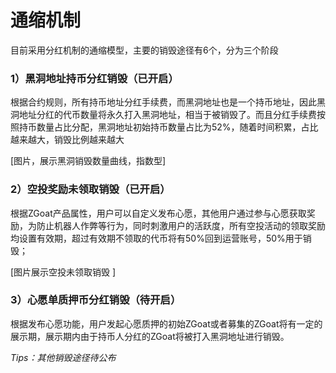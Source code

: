 # 通缩机制

目前采用分红机制的通缩模型，主要的销毁途径有6个，分为三个阶段

### 1）黑洞地址持币分红销毁（已开启）

根据合约规则，所有持币地址分红手续费，而黑洞地址也是一个持币地址，因此黑洞地址分红的代币数量将永久打入黑洞地址，相当于被销毁了。而且分红手续费按照持币数量占比分配，黑洞地址初始持币数量占比为52%，随着时间积累，占比越来越大，销毁比例越来越大

\[图片，展示黑洞销毁数量曲线，指数型\]



### 2）空投奖励未领取销毁（已开启）

根据ZGoat产品属性，用户可以自定义发布心愿，其他用户通过参与心愿获取奖励，为防止机器人作弊等行为，同时刺激用户的活跃度，所有空投活动的领取奖励均设置有效期，超过有效期不领取的代币将有50%回到运营账号，50%用于销毁；

\[图片展示空投未领取销毁 \]



### 3）心愿单质押币分红销毁（待开启）

根据发布心愿功能，用户发起心愿质押的初始ZGoat或者募集的ZGoat将有一定的展示期，展示期内由于持币人分红的ZGoat将被打入黑洞地址进行销毁。

_Tips：其他销毁途径待公布_

